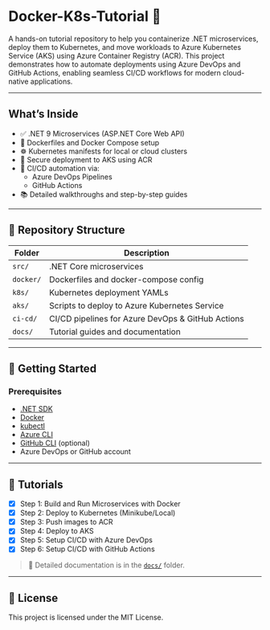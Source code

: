 # Docker-K8s-Tutorial 🚀

A hands-on tutorial repository to help you containerize .NET microservices, deploy them to Kubernetes, and move workloads to Azure Kubernetes Service (AKS) using Azure Container Registry (ACR). This project demonstrates how to automate deployments using Azure DevOps and GitHub Actions, enabling seamless CI/CD workflows for modern cloud-native applications.

---

## What’s Inside

- ✅ .NET 9 Microservices (ASP.NET Core Web API)
- 🐳 Dockerfiles and Docker Compose setup
- ☸️ Kubernetes manifests for local or cloud clusters
- 🔐 Secure deployment to AKS using ACR
- 🔁 CI/CD automation via:
  - Azure DevOps Pipelines
  - GitHub Actions
- 📚 Detailed walkthroughs and step-by-step guides

---

## 📂 Repository Structure

| Folder          | Description                                      |
|-----------------|--------------------------------------------------|
| `src/`          | .NET Core microservices                          |
| `docker/`       | Dockerfiles and docker-compose config            |
| `k8s/`          | Kubernetes deployment YAMLs                      |
| `aks/`          | Scripts to deploy to Azure Kubernetes Service    |
| `ci-cd/`        | CI/CD pipelines for Azure DevOps & GitHub Actions |
| `docs/`         | Tutorial guides and documentation                |

---

## 🚀 Getting Started

### Prerequisites

- [.NET SDK](https://dotnet.microsoft.com/en-us/download)
- [Docker](https://www.docker.com/products/docker-desktop)
- [kubectl](https://kubernetes.io/docs/tasks/tools/)
- [Azure CLI](https://learn.microsoft.com/en-us/cli/azure/install-azure-cli)
- [GitHub CLI](https://cli.github.com/) (optional)
- Azure DevOps or GitHub account

---

## 🧪 Tutorials

- [x] Step 1: Build and Run Microservices with Docker
- [x] Step 2: Deploy to Kubernetes (Minikube/Local)
- [x] Step 3: Push images to ACR
- [x] Step 4: Deploy to AKS
- [x] Step 5: Setup CI/CD with Azure DevOps
- [x] Step 6: Setup CI/CD with GitHub Actions

> 📖 Detailed documentation is in the [`docs/`](./docs) folder.

---

## 📄 License

This project is licensed under the MIT License.
